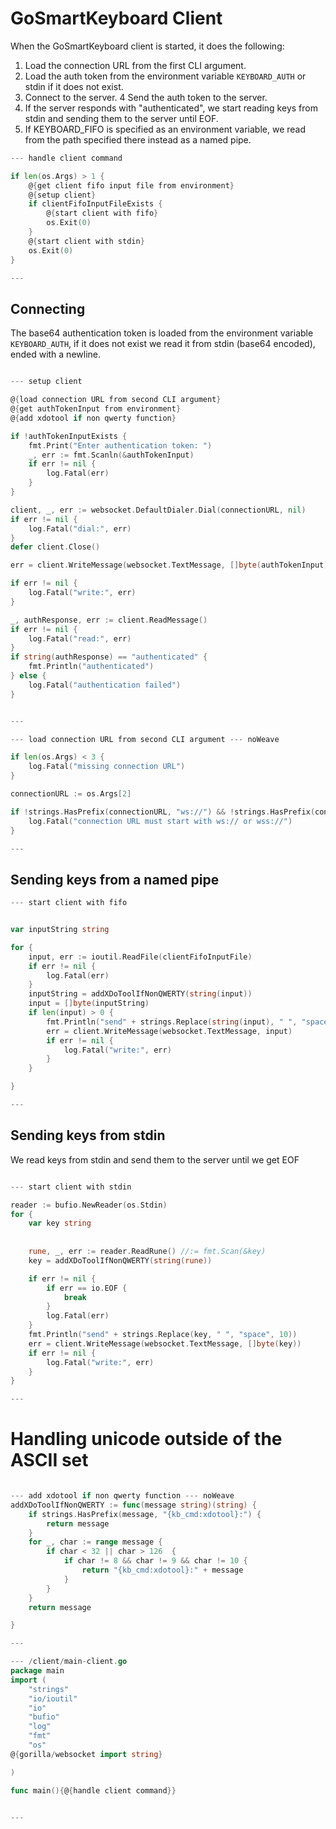 # GoSmartKeyboard Client

When the GoSmartKeyboard client is started, it does the following:

1. Load the connection URL from the first CLI argument.
2. Load the auth token from the environment variable `KEYBOARD_AUTH` or stdin if it does not exist.
3. Connect to the server.
4 Send the auth token to the server.
5. If the server responds with "authenticated", we start reading keys from stdin and sending them to the server until EOF.
6. If KEYBOARD_FIFO is specified as an environment variable, we read from the path specified there instead as a named pipe.


``` go
--- handle client command

if len(os.Args) > 1 {
    @{get client fifo input file from environment}
    @{setup client}
    if clientFifoInputFileExists {
        @{start client with fifo}
        os.Exit(0)
    }
    @{start client with stdin}
    os.Exit(0)
}

---
```


## Connecting

The base64 authentication token is loaded from the environment variable `KEYBOARD_AUTH`, if it does not exist we read it from stdin (base64 encoded), ended with a newline.

``` go

--- setup client

@{load connection URL from second CLI argument}
@{get authTokenInput from environment}
@{add xdotool if non qwerty function}

if !authTokenInputExists {
    fmt.Print("Enter authentication token: ")
    _, err := fmt.Scanln(&authTokenInput)
    if err != nil {
        log.Fatal(err)
    }
}

client, _, err := websocket.DefaultDialer.Dial(connectionURL, nil)
if err != nil {
    log.Fatal("dial:", err)
}
defer client.Close()

err = client.WriteMessage(websocket.TextMessage, []byte(authTokenInput))

if err != nil {
    log.Fatal("write:", err)
}

_, authResponse, err := client.ReadMessage()
if err != nil {
    log.Fatal("read:", err)
}
if string(authResponse) == "authenticated" {
    fmt.Println("authenticated")
} else {
    log.Fatal("authentication failed")
}


---

--- load connection URL from second CLI argument --- noWeave

if len(os.Args) < 3 {
    log.Fatal("missing connection URL")
}

connectionURL := os.Args[2]

if !strings.HasPrefix(connectionURL, "ws://") && !strings.HasPrefix(connectionURL, "wss://") {
    log.Fatal("connection URL must start with ws:// or wss://")
}

---

```

## Sending keys from a named pipe

``` go
--- start client with fifo


var inputString string

for {
    input, err := ioutil.ReadFile(clientFifoInputFile)
    if err != nil {
        log.Fatal(err)
    }
    inputString = addXDoToolIfNonQWERTY(string(input))
    input = []byte(inputString)
    if len(input) > 0 {
        fmt.Println("send" + strings.Replace(string(input), " ", "space", 10))
        err = client.WriteMessage(websocket.TextMessage, input)
        if err != nil {
            log.Fatal("write:", err)
        }
    }

}

---
```



## Sending keys from stdin


We read keys from stdin and send them to the server until we get EOF

``` go

--- start client with stdin

reader := bufio.NewReader(os.Stdin)
for {
    var key string
    
    
    rune, _, err := reader.ReadRune() //:= fmt.Scan(&key)
    key = addXDoToolIfNonQWERTY(string(rune))

    if err != nil {
        if err == io.EOF {
            break
        }
        log.Fatal(err)
    }
    fmt.Println("send" + strings.Replace(key, " ", "space", 10))
    err = client.WriteMessage(websocket.TextMessage, []byte(key))
    if err != nil {
        log.Fatal("write:", err)
    }
}

---

```

# Handling unicode outside of the ASCII set

``` go

--- add xdotool if non qwerty function --- noWeave
addXDoToolIfNonQWERTY := func(message string)(string) {
    if strings.HasPrefix(message, "{kb_cmd:xdotool}:") {
        return message
    }
    for _, char := range message {
        if char < 32 || char > 126  {
            if char != 8 && char != 9 && char != 10 {
                return "{kb_cmd:xdotool}:" + message
            }
        }
    }
    return message

}

---
```


``` go
--- /client/main-client.go
package main
import (
    "strings"
    "io/ioutil"
    "io"
    "bufio"
    "log"
    "fmt"
    "os"
@{gorilla/websocket import string}

)

func main(){@{handle client command}}


---
```
